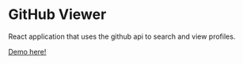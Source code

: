 # GitHub Viewer

React application that uses the github api to search and view profiles.

[Demo here!](https://btovee.github.io/GitHubViewer-react/)
